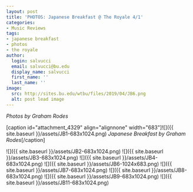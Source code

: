 ```yaml
---
layout: post
title: 'PHOTOS: Japanese Breakfast @ The Royale 4/1'
categories:
- Music Reviews
tags:
- japanese breakfast
- photos
- the royale
author:
  login: salvucci
  email: salvucci@bu.edu
  display_name: salvucci
  first_name: ''
  last_name: ''
image:
  src: http://sites.bu.edu/wtbu/files/2019/04/JB6.png
  alt: post lead image
---
```


_Photos by Graham Rodes_

\[caption id="attachment\_4329" align="alignnone" width="683"\]![]({{ site.baseurl }}/assets/JB1-683x1024.png) _Japanese Breakfast by Graham Rodes_\[/caption\]

![]({{ site.baseurl }}/assets/JB2-683x1024.png) ![]({{ site.baseurl }}/assets/JB3-683x1024.png) ![]({{ site.baseurl }}/assets/JB4-683x1024.png) ![]({{ site.baseurl }}/assets/JB6-1024x683.png) ![]({{ site.baseurl }}/assets/JB7-683x1024.png) ![]({{ site.baseurl }}/assets/JB8-683x1024.png) ![]({{ site.baseurl }}/assets/JB9-683x1024.png) ![]({{ site.baseurl }}/assets/JB11-683x1024.png)